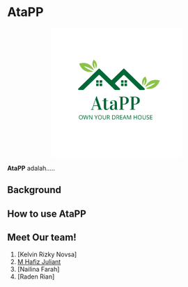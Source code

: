 # AtaPP
<p align="center">
  <img src="AtaPP.png" width=300 align="center">
</p>

**AtaPP** adalah.....

## Background

## How to use AtaPP

## Meet Our team!
1. [Kelvin Rizky Novsa]
2. [M Hafiz Juliant](https://github.com/HafizJuliant)
3. [Nailina Farah]
4. [Raden Rian]
